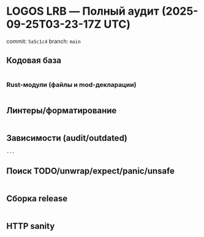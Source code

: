 # LOGOS LRB — Полный аудит (2025-09-25T03-23-17Z UTC)

commit: `5a5c1c4`  branch: `main`

## Кодовая база
```text
```

### Rust-модули (файлы и mod-декларации)
```text
```

## Линтеры/форматирование
```text
```

## Зависимости (audit/outdated)
```text
---
```

## Поиск TODO/unwrap/expect/panic/unsafe
```text
```

## Сборка release
```text
```

## HTTP sanity
```text
```
